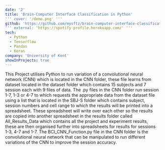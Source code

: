 ```yaml
---
date: '2'
title: 'Brain-Computer Interface Classification in Python'
''' cover: '/demo.png' '''
github: 'https://github.com/mysftz/brain-computer-interface-classification-python'
''' external: 'https://spotify-profile.herokuapp.com/' '''
tech:
  - Python
  - Tensorflow
  - Pandas
  - Keras
company: 'University of Kent'
showInProjects: true
---
```


This Project utilises Python to run variation of a convolutional neural network (CNN) which is located in the CNN folder, these file learns from dataset located in the dataset folder which contains 15 subjects and 7 session each with 9 files of data. The .py files in the CNN folder run session 1-7, 1-3 or 4-7 to which requests the appropriate data from the dataset file using a list that is located in the SBJ-S folder which contains subject, session numbers and cell range to which the results will be printed into a spreadsheet. These spreadsheet will write over each other so the results are copied into another spreadsheet in the results folder called All_Results_Data which contains all the project and experiment results, these are then organised further into spreadsheets for results for sessions 1-3, 4-7 and 1-7. The BCI_CNN_Function.py file in the CNN folder is the convolutional neural network that can be manipulated to run different variations of the CNN to improve the session accuracy.
